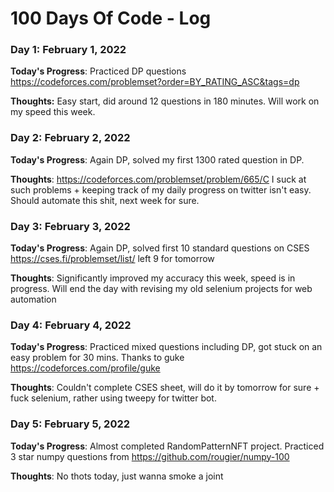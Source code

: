 # 100 Days Of Code - Log

### Day 1: February 1, 2022

**Today's Progress**: Practiced DP questions https://codeforces.com/problemset?order=BY_RATING_ASC&tags=dp

**Thoughts:** Easy start, did around 12 questions in 180 minutes. Will work on my speed this week.

### Day 2: February 2, 2022

**Today's Progress**: Again DP, solved my first 1300 rated question in DP. 

**Thoughts**: https://codeforces.com/problemset/problem/665/C I suck at such problems + keeping track of my daily progress on twitter isn't easy. Should automate this shit, next week for sure. 

### Day 3: February 3, 2022

**Today's Progress**: Again DP, solved first 10 standard questions on CSES https://cses.fi/problemset/list/ left 9 for tomorrow

**Thoughts**: Significantly improved my accuracy this week, speed is in progress. Will end the day with revising my old selenium projects for web automation 

### Day 4: February 4, 2022

**Today's Progress**: Practiced mixed questions including DP, got stuck on an easy problem for 30 mins. Thanks to guke https://codeforces.com/profile/guke

**Thoughts**: Couldn't complete CSES sheet, will do it by tomorrow for sure + fuck selenium, rather using tweepy for twitter bot. 

### Day 5: February 5, 2022

**Today's Progress**: Almost completed RandomPatternNFT project. Practiced 3 star numpy questions from https://github.com/rougier/numpy-100

**Thoughts**: No thots today, just wanna smoke a joint
